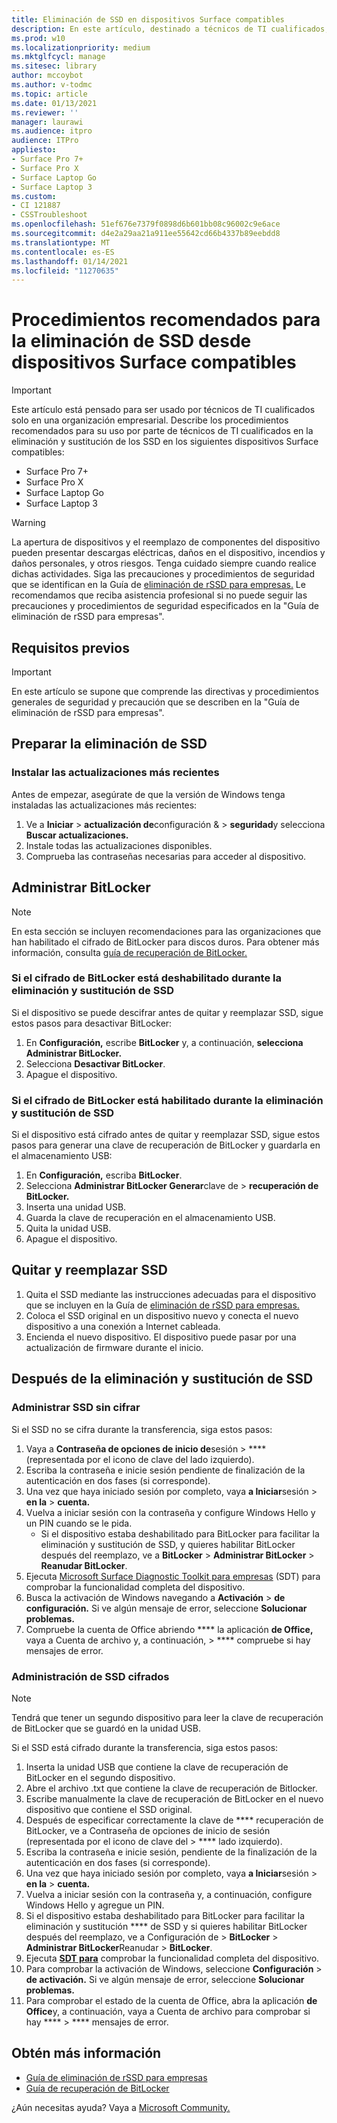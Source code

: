 ```yaml
---
title: Eliminación de SSD en dispositivos Surface compatibles
description: En este artículo, destinado a técnicos de TI cualificados, se describen los procedimientos recomendados para la eliminación y sustitución de los SSD en Surface Laptop 3, Surface Pro X y Surface Laptop Go.
ms.prod: w10
ms.localizationpriority: medium
ms.mktglfcycl: manage
ms.sitesec: library
author: mccoybot
ms.author: v-todmc
ms.topic: article
ms.date: 01/13/2021
ms.reviewer: ''
manager: laurawi
ms.audience: itpro
audience: ITPro
appliesto:
- Surface Pro 7+
- Surface Pro X
- Surface Laptop Go
- Surface Laptop 3
ms.custom:
- CI 121887
- CSSTroubleshoot
ms.openlocfilehash: 51ef676e7379f0898d6b601bb08c96002c9e6ace
ms.sourcegitcommit: d4e2a29aa21a911ee55642cd66b4337b89eebdd8
ms.translationtype: MT
ms.contentlocale: es-ES
ms.lasthandoff: 01/14/2021
ms.locfileid: "11270635"
---
```

# Procedimientos recomendados para la eliminación de SSD desde dispositivos Surface compatibles

> [!IMPORTANT]
> Este artículo está pensado para ser usado por técnicos de TI cualificados solo en una organización empresarial. Describe los procedimientos recomendados para su uso por parte de técnicos de TI cualificados en la eliminación y sustitución de los SSD en los siguientes dispositivos Surface compatibles: 

- Surface Pro 7+
- Surface Pro X
- Surface Laptop Go
- Surface Laptop 3

> [!WARNING]
> La apertura de dispositivos y el reemplazo de componentes del dispositivo pueden presentar descargas eléctricas, daños en el dispositivo, incendios y daños personales, y otros riesgos.  Tenga cuidado siempre cuando realice dichas actividades. Siga las precauciones y procedimientos de seguridad que se identifican en la Guía de [eliminación de rSSD para empresas.](https://www.microsoft.com/download/100440) Le recomendamos que reciba asistencia profesional si no puede seguir las precauciones y procedimientos de seguridad especificados en la "Guía de eliminación de rSSD para empresas".

## Requisitos previos

> [!IMPORTANT]
> En este artículo se supone que comprende las directivas y procedimientos generales de seguridad y precaución que se describen en la "Guía de eliminación de rSSD para empresas".

## Preparar la eliminación de SSD 

### Instalar las actualizaciones más recientes 

Antes de empezar, asegúrate de que la versión de Windows tenga instaladas las actualizaciones más recientes:

1.  Ve a **Iniciar**  >  **actualización de**configuración &  >  **seguridad**y selecciona **Buscar actualizaciones.**
2. Instale todas las actualizaciones disponibles.
3. Comprueba las contraseñas necesarias para acceder al dispositivo.  
 
## Administrar BitLocker 

> [!NOTE]
> En esta sección se incluyen recomendaciones para las organizaciones que han habilitado el cifrado de BitLocker para discos duros. Para obtener más información, consulta [guía de recuperación de BitLocker.](https://docs.microsoft.com/windows/security/information-protection/bitlocker/bitlocker-recovery-guide-plan) 

### Si el cifrado de BitLocker está deshabilitado durante la eliminación y sustitución de SSD

Si el dispositivo se puede descifrar antes de quitar y reemplazar SSD, sigue estos pasos para desactivar BitLocker:

1.  En **Configuración,** escribe **BitLocker** y, a continuación, **selecciona Administrar BitLocker.** 
2.  Selecciona **Desactivar BitLocker**. 
3.  Apague el dispositivo. 

### Si el cifrado de BitLocker está habilitado durante la eliminación y sustitución de SSD

Si el dispositivo está cifrado antes de quitar y reemplazar SSD, sigue estos pasos para generar una clave de recuperación de BitLocker y guardarla en el almacenamiento USB:

1.  En **Configuración,** escriba **BitLocker**.
2. Selecciona **Administrar BitLocker Generar**clave de  > **recuperación de BitLocker.**
2.  Inserta una unidad USB. 
4.  Guarda la clave de recuperación en el almacenamiento USB.  
5.  Quita la unidad USB.  
6.  Apague el dispositivo. 

## Quitar y reemplazar SSD 

1.  Quita el SSD mediante las instrucciones adecuadas para el dispositivo que se incluyen en la Guía de [eliminación de rSSD para empresas.](https://www.microsoft.com/download/100440) 
2.  Coloca el SSD original en un dispositivo nuevo y conecta el nuevo dispositivo a una conexión a Internet cableada.
3.  Encienda el nuevo dispositivo. El dispositivo puede pasar por una actualización de firmware durante el inicio.  
 
## Después de la eliminación y sustitución de SSD

### Administrar SSD sin cifrar 

Si el SSD no se cifra durante la transferencia, siga estos pasos: 

1.  Vaya a **Contraseña de opciones de inicio de**sesión  >  **** (representada por el icono de clave del lado izquierdo).  
2.  Escriba la contraseña e inicie sesión pendiente de finalización de la autenticación en dos fases (si corresponde).
3.  Una vez que haya iniciado sesión por completo, vaya **a Iniciar**sesión  >  **en la**  >  **cuenta.**  
4.  Vuelva a iniciar sesión con la contraseña y configure Windows Hello y un PIN cuando se le pida. 
    - Si el dispositivo estaba deshabilitado para BitLocker para facilitar la eliminación y sustitución de SSD, y quieres habilitar BitLocker después del reemplazo, ve a **BitLocker**  >  **Administrar BitLocker**  >  **Reanudar BitLocker**.  
6.  Ejecuta [Microsoft Surface Diagnostic Toolkit para empresas](surface-diagnostic-toolkit-for-business-intro.md) (SDT) para comprobar la funcionalidad completa del dispositivo.  
7.  Busca la activación de Windows navegando a **Activación**  >  **de configuración.**  Si ve algún mensaje de error, seleccione **Solucionar problemas.** 
8.  Compruebe la cuenta de Office abriendo **** la aplicación **de Office,** vaya a Cuenta de archivo y, a continuación,  >  **** compruebe si hay mensajes de error.  

### Administración de SSD cifrados 

> [!NOTE]
> Tendrá que tener un segundo dispositivo para leer la clave de recuperación de BitLocker que se guardó en la unidad USB. 

Si el SSD está cifrado durante la transferencia, siga estos pasos:

1.  Inserta la unidad USB que contiene la clave de recuperación de BitLocker en el segundo dispositivo. 
2.  Abre el archivo .txt que contiene la clave de recuperación de Bitlocker. 
3.  Escribe manualmente la clave de recuperación de BitLocker en el nuevo dispositivo que contiene el SSD original.  
4.  Después de especificar correctamente la clave de **** recuperación de BitLocker, ve a Contraseña de opciones de inicio de sesión (representada por el icono de clave del  >  **** lado izquierdo).  
5.  Escriba la contraseña e inicie sesión, pendiente de la finalización de la autenticación en dos fases (si corresponde).
6.  Una vez que haya iniciado sesión por completo, vaya **a Iniciar**sesión  >  **en la**  >  **cuenta.**  
7.  Vuelva a iniciar sesión con la contraseña y, a continuación, configure Windows Hello y agregue un PIN. 
8.  Si el dispositivo estaba deshabilitado para BitLocker para facilitar la eliminación y sustitución **** de SSD y si quieres habilitar BitLocker después del reemplazo, ve a Configuración de  >  **BitLocker**  >  **Administrar BitLocker**Reanudar  >  **BitLocker**.  
9.  Ejecuta **[SDT para](surface-diagnostic-toolkit-for-business-intro.md)** comprobar la funcionalidad completa del dispositivo.  
10. Para comprobar la activación de Windows, seleccione **Configuración**  >  **de activación.**  Si ve algún mensaje de error, seleccione **Solucionar problemas.**
11. Para comprobar el estado de la cuenta de Office, abra la aplicación **de Office**y, a continuación, vaya a Cuenta de archivo para comprobar si hay ****  >  **** mensajes de error.

## Obtén más información

- [Guía de eliminación de rSSD para empresas](https://www.microsoft.com/download/100440)
- [Guía de recuperación de BitLocker](https://docs.microsoft.com/windows/security/information-protection/bitlocker/bitlocker-recovery-guide-plan)

¿Aún necesitas ayuda? Vaya a [Microsoft Community.](https://answers.microsoft.com/)
